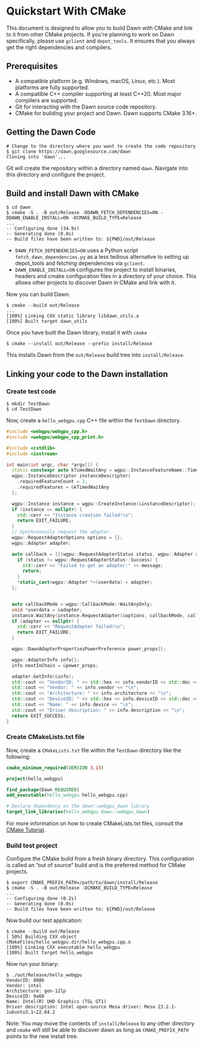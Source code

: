 # Quickstart With CMake

This document is designed to allow you to build Dawn with CMake and link to it from other CMake projects. If you're planning to work on Dawn specifically, please use `gclient` and `depot_tools`. It ensures
that you always get the right dependencies and compilers.

## Prerequisites

- A compatible platform (e.g. Windows, macOS, Linux, etc.). Most platforms are fully supported.
- A compatible C++ compiler supporting at least C++20. Most major compilers are supported.
- Git for interacting with the Dawn source code repository.
- CMake for building your project and Dawn. Dawn supports CMake 3.16+.

## Getting the Dawn Code

```shell
# Change to the directory where you want to create the code repository
$ git clone https://dawn.googlesource.com/dawn
Cloning into 'dawn'...
```

Git will create the repository within a directory named `dawn`. Navigate into this directory and configure the project.

## Build and install Dawn with CMake
```shell
$ cd dawn
$ cmake -S . -B out/Release -DDAWN_FETCH_DEPENDENCIES=ON -DDAWN_ENABLE_INSTALL=ON -DCMAKE_BUILD_TYPE=Release
...
-- Configuring done (34.9s)
-- Generating done (0.8s)
-- Build files have been written to: ${PWD}/out/Release
```

- `DAWN_FETCH_DEPENDENCIES=ON` uses a Python script `fetch_dawn_dependencies.py` as a less tedious alternative to setting up depot_tools and fetching dependencies via `gclient`.
- `DAWN_ENABLE_INSTALL=ON` configures the project to install binaries, headers and cmake configuration files in a directory of your choice. This allows other projects to discover Dawn in CMake and link with it.

Now you can build Dawn:

```shell
$ cmake --build out/Release
...
[100%] Linking CXX static library libdawn_utils.a
[100%] Built target dawn_utils
```

Once you have built the Dawn library, install it with `cmake`

```shell
$ cmake --install out/Release --prefix install/Release
```

This installs Dawn from the `out/Release` build tree into `install/Release`.

## Linking your code to the Dawn installation

### Create test code

```shell
$ mkdir TestDawn
$ cd TestDawn
```

Now, create a `hello_webgpu.cpp` C++ file within the `TestDawn` directory.

```cpp
#include <webgpu/webgpu_cpp.h>
#include <webgpu/webgpu_cpp_print.h>

#include <cstdlib>
#include <iostream>

int main(int argc, char *argv[]) {
  static constexpr auto kTimedWaitAny = wgpu::InstanceFeatureName::TimedWaitAny;
  wgpu::InstanceDescriptor instanceDescriptor{
    .requiredFeatureCount = 1,
    .requiredFeatures = &kTimedWaitAny
  };

  wgpu::Instance instance = wgpu::CreateInstance(&instanceDescriptor);
  if (instance == nullptr) {
    std::cerr << "Instance creation failed!\n";
    return EXIT_FAILURE;
  }
  // Synchronously request the adapter.
  wgpu::RequestAdapterOptions options = {};
  wgpu::Adapter adapter;

  auto callback = [](wgpu::RequestAdapterStatus status, wgpu::Adapter adapter, const char *message, void *userdata) {
    if (status != wgpu::RequestAdapterStatus::Success) {
      std::cerr << "Failed to get an adapter:" << message;
      return;
    }
    *static_cast<wgpu::Adapter *>(userdata) = adapter;
  };


  auto callbackMode = wgpu::CallbackMode::WaitAnyOnly;
  void *userdata = &adapter;
  instance.WaitAny(instance.RequestAdapter(&options, callbackMode, callback, userdata), UINT64_MAX);
  if (adapter == nullptr) {
    std::cerr << "RequestAdapter failed!\n";
    return EXIT_FAILURE;
  }

  wgpu::DawnAdapterPropertiesPowerPreference power_props{};

  wgpu::AdapterInfo info{};
  info.nextInChain = &power_props;

  adapter.GetInfo(&info);
  std::cout << "VendorID: " << std::hex << info.vendorID << std::dec << "\n";
  std::cout << "Vendor: " << info.vendor << "\n";
  std::cout << "Architecture: " << info.architecture << "\n";
  std::cout << "DeviceID: " << std::hex << info.deviceID << std::dec << "\n";
  std::cout << "Name: " << info.device << "\n";
  std::cout << "Driver description: " << info.description << "\n";
  return EXIT_SUCCESS;
}
```

### Create CMakeLists.txt file

Now, create a `CMakeLists.txt` file within the `TestDawn` directory like the following:

```cmake
cmake_minimum_required(VERSION 3.13)

project(hello_webgpu)

find_package(Dawn REQUIRED)
add_executable(hello_webgpu hello_webgpu.cpp)

# Declare dependency on the dawn::webgpu_dawn library
target_link_libraries(hello_webgpu dawn::webgpu_dawn)
```

For more information on how to create CMakeLists.txt files, consult the [CMake Tutorial](https://cmake.org/getting-started/).

### Build test project

Configure the CMake build from a fresh binary directory. This configuration is called an “out of source” build and is the preferred method for CMake projects.

```shell
$ export CMAKE_PREFIX_PATH=/path/to/dawn/install/Release
$ cmake -S . -B out/Release -DCMAKE_BUILD_TYPE=Release
...
-- Configuring done (0.2s)
-- Generating done (0.0s)
-- Build files have been written to: ${PWD}/out/Release
```

Now build our test application:

```shell
$ cmake --build out/Release
[ 50%] Building CXX object CMakeFiles/hello_webgpu.dir/hello_webgpu.cpp.o
[100%] Linking CXX executable hello_webgpu
[100%] Built target hello_webgpu
```

Now run your binary:

```shell
$ ./out/Release/hello_webgpu
VendorID: 8086
Vendor: intel
Architecture: gen-12lp
DeviceID: 9a60
Name: Intel(R) UHD Graphics (TGL GT1)
Driver description: Intel open-source Mesa driver: Mesa 23.2.1-1ubuntu3.1~22.04.2
```

Note: You may move the contents of `install/Release` to any other directory and `cmake` will still be able to discover dawn as long as `CMAKE_PREFIX_PATH` points to the new install tree.
